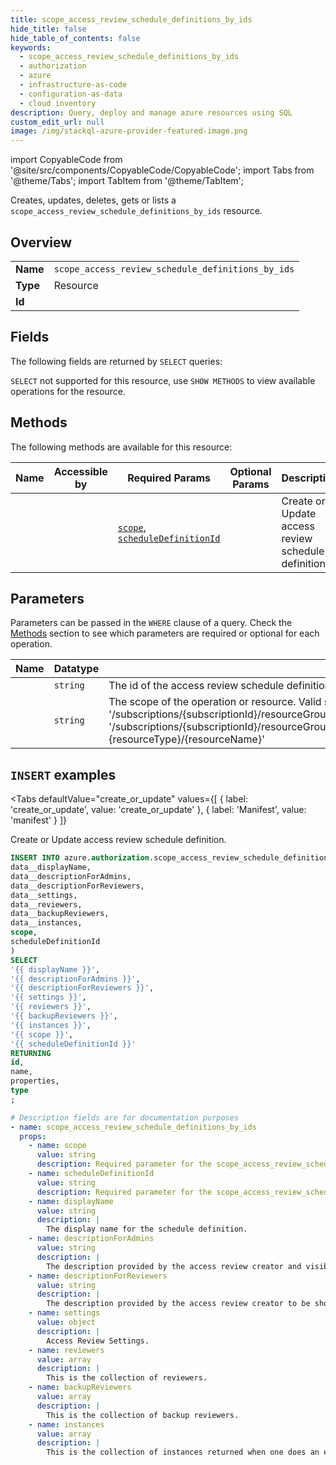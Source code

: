 ```yaml
--- 
title: scope_access_review_schedule_definitions_by_ids
hide_title: false
hide_table_of_contents: false
keywords:
  - scope_access_review_schedule_definitions_by_ids
  - authorization
  - azure
  - infrastructure-as-code
  - configuration-as-data
  - cloud inventory
description: Query, deploy and manage azure resources using SQL
custom_edit_url: null
image: /img/stackql-azure-provider-featured-image.png
---
```


import CopyableCode from '@site/src/components/CopyableCode/CopyableCode';
import Tabs from '@theme/Tabs';
import TabItem from '@theme/TabItem';

Creates, updates, deletes, gets or lists a <code>scope_access_review_schedule_definitions_by_ids</code> resource.

## Overview
<table><tbody>
<tr><td><b>Name</b></td><td><code>scope_access_review_schedule_definitions_by_ids</code></td></tr>
<tr><td><b>Type</b></td><td>Resource</td></tr>
<tr><td><b>Id</b></td><td><CopyableCode code="azure.authorization.scope_access_review_schedule_definitions_by_ids" /></td></tr>
</tbody></table>

## Fields

The following fields are returned by `SELECT` queries:

`SELECT` not supported for this resource, use `SHOW METHODS` to view available operations for the resource.


## Methods

The following methods are available for this resource:

<table>
<thead>
    <tr>
    <th>Name</th>
    <th>Accessible by</th>
    <th>Required Params</th>
    <th>Optional Params</th>
    <th>Description</th>
    </tr>
</thead>
<tbody>
<tr>
    <td><a href="#create_or_update"><CopyableCode code="create_or_update" /></a></td>
    <td><CopyableCode code="insert" /></td>
    <td><a href="#parameter-scope"><code>scope</code></a>, <a href="#parameter-scheduleDefinitionId"><code>scheduleDefinitionId</code></a></td>
    <td></td>
    <td>Create or Update access review schedule definition.</td>
</tr>
</tbody>
</table>

## Parameters

Parameters can be passed in the `WHERE` clause of a query. Check the [Methods](#methods) section to see which parameters are required or optional for each operation.

<table>
<thead>
    <tr>
    <th>Name</th>
    <th>Datatype</th>
    <th>Description</th>
    </tr>
</thead>
<tbody>
<tr id="parameter-scheduleDefinitionId">
    <td><CopyableCode code="scheduleDefinitionId" /></td>
    <td><code>string</code></td>
    <td>The id of the access review schedule definition.</td>
</tr>
<tr id="parameter-scope">
    <td><CopyableCode code="scope" /></td>
    <td><code>string</code></td>
    <td>The scope of the operation or resource. Valid scopes are: subscription (format: '/subscriptions/&#123;subscriptionId&#125;'), resource group (format: '/subscriptions/&#123;subscriptionId&#125;/resourceGroups/&#123;resourceGroupName&#125;', or resource (format: '/subscriptions/&#123;subscriptionId&#125;/resourceGroups/&#123;resourceGroupName&#125;/providers/&#123;resourceProviderNamespace&#125;/[&#123;parentResourcePath&#125;/]&#123;resourceType&#125;/&#123;resourceName&#125;'</td>
</tr>
</tbody>
</table>

## `INSERT` examples

<Tabs
    defaultValue="create_or_update"
    values={[
        { label: 'create_or_update', value: 'create_or_update' },
        { label: 'Manifest', value: 'manifest' }
    ]}
>
<TabItem value="create_or_update">

Create or Update access review schedule definition.

```sql
INSERT INTO azure.authorization.scope_access_review_schedule_definitions_by_ids (
data__displayName,
data__descriptionForAdmins,
data__descriptionForReviewers,
data__settings,
data__reviewers,
data__backupReviewers,
data__instances,
scope,
scheduleDefinitionId
)
SELECT 
'{{ displayName }}',
'{{ descriptionForAdmins }}',
'{{ descriptionForReviewers }}',
'{{ settings }}',
'{{ reviewers }}',
'{{ backupReviewers }}',
'{{ instances }}',
'{{ scope }}',
'{{ scheduleDefinitionId }}'
RETURNING
id,
name,
properties,
type
;
```
</TabItem>
<TabItem value="manifest">

```yaml
# Description fields are for documentation purposes
- name: scope_access_review_schedule_definitions_by_ids
  props:
    - name: scope
      value: string
      description: Required parameter for the scope_access_review_schedule_definitions_by_ids resource.
    - name: scheduleDefinitionId
      value: string
      description: Required parameter for the scope_access_review_schedule_definitions_by_ids resource.
    - name: displayName
      value: string
      description: |
        The display name for the schedule definition.
    - name: descriptionForAdmins
      value: string
      description: |
        The description provided by the access review creator and visible to admins.
    - name: descriptionForReviewers
      value: string
      description: |
        The description provided by the access review creator to be shown to reviewers.
    - name: settings
      value: object
      description: |
        Access Review Settings.
    - name: reviewers
      value: array
      description: |
        This is the collection of reviewers.
    - name: backupReviewers
      value: array
      description: |
        This is the collection of backup reviewers.
    - name: instances
      value: array
      description: |
        This is the collection of instances returned when one does an expand on it.
```
</TabItem>
</Tabs>
